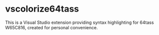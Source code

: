 # vscolorize64tass
This is a Visual Studio extension providing syntax highlighting for 64tass W65C816, created for personal convenience.
